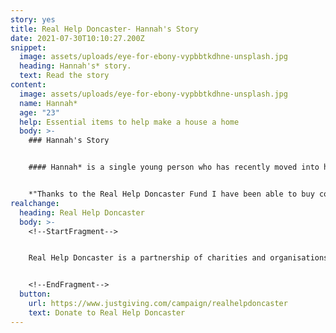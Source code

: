 ```yaml
---
story: yes
title: Real Help Doncaster- Hannah's Story
date: 2021-07-30T10:10:27.200Z
snippet:
  image: assets/uploads/eye-for-ebony-vypbbtkdhne-unsplash.jpg
  heading: Hannah's* story.
  text: Read the story
content:
  image: assets/uploads/eye-for-ebony-vypbbtkdhne-unsplash.jpg
  name: Hannah*
  age: "23"
  help: Essential items to help make a house a home
  body: >-
    ### Hannah's Story


    #### Hannah* is a single young person who has recently moved into her first independent tenancy.  Since moving in, Hannah has been learning how to budget but has expressed needing essential items for her new home and suitable clothing. The Real Help Doncaster Fund has helped to provide Hannah with these items.


    *"Thanks to the Real Help Doncaster Fund I have been able to buy cooking materials, bedding and clothing. It has made a huge difference having these items as I am able to much more independent and learn new skills. Thank you again"*
realchange:
  heading: Real Help Doncaster
  body: >-
    <!--StartFragment-->


    Real Help Doncaster is a partnership of charities and organisations working to help people experiencing homelessness and rough sleeping. We want to make sure that your generosity can make a real difference to peoples lives. Our aim is to give people the best possible chance of moving away from the street and into a safer and healthier lifestyle.


    <!--EndFragment-->
  button:
    url: https://www.justgiving.com/campaign/realhelpdoncaster
    text: Donate to Real Help Doncaster
---
```

